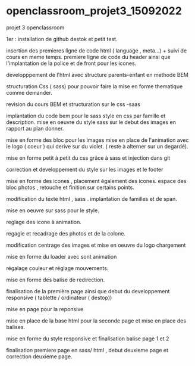# openclassroom_projet3_15092022
 projet 3 openclassroom

1er : installation de github destok et petit test.

insertion des premieres ligne de code html ( language , meta...) + suivi de cours en meme temps.
premiere ligne de code du header ainsi que l'implantation de la police et de front pour les icones.

developppement de l'html avec structure parents-enfant en methode BEM

structuration Css ( sass) pour pouvoir faire la mise en forme thematique comme demander.

revision du cours BEM et structuration sur le css -saas

implantation du code bem pour le sass style en css par famille et description.
mise en oeuvre du style sass sur le debut des images en rapport au plan donner.


mise en forme des bloc pour les images 
mise en place de l'animation avec le logo ( coeur ) qui derive sur du violet.  ( reste à alterner sur un degardé).

mise en forme petit à petit du css grâce à sass et injection dans git

correction et developpement du style sur les images et le footer

mise en forme des icones , placement également des icones. espace des bloc photos , 
retouche et finition sur certains points.

modification du texte html , sass .
implantation de familles  et de span.

mise en oeuvre sur sass pour le style.


reglage des icone à animation. 

regagle et recadrage des photos et de la colone.



modification centrage des images et mise en oeuvre du logo chargement 

mise en forme du loader avec sont animation

régalage couleur et réglage mouvements.

mise en forme des balise de redirection.

finalisation de la première page ainsi que debut du developpement responsive ( tablette / ordinateur ( destop))

mise en page pour la reponsive 

mise en place de la base html pour la seconde page et mise en place des balises.

mise en forme du style responsive et finalisation balise page 1 et 2 

finalisation premiere page en sass/ html ,
debut deuxieme page et correction deuxieme page.